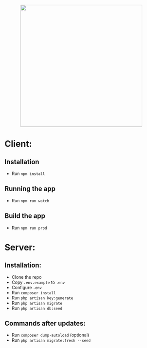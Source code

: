 <p align="center"><img src="https://res.cloudinary.com/dtfbvvkyp/image/upload/v1566331377/laravel-logolockup-cmyk-red.svg" width="400"></p>

# Client:
## Installation
* Run `npm install`

## Running the app
* Run `npm run watch`

## Build the app
* Run `npm run prod`

# Server:
## Installation:
* Clone the repo
* Copy `.env.example` to `.env`
* Configure `.env`
* Run `composer install`
* Run `php artisan key:generate`
* Run `php artisan migrate`
* Run `php artisan db:seed`

## Commands after updates:
* Run `composer dump-autoload` (optional)
* Run `php artisan migrate:fresh --seed`